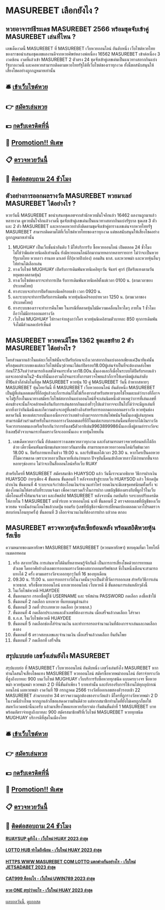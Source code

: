 # MASUREBET เลือกยังไง ?
## หวยอาจารย์ธีระเดช MASUREBET 2566 พร้อมชุดจับเข้าคู่ MASUREBET เล่นที่ไหน ?
เลขเด็ดงวดนี้ MASUREBET ที่ MASUREBET เว็บหวยออนไลน์ อันดับหนึ่ง เว็บไซต์หวยไทยของเราขอนำเสนอชุดเลขผลงานดีจากหวยศิษย์หลวงพ่อเนื่อง 16562 MASUREBET เข้าต่อเนื่อง 3 งวดซ้อน งวดที่แล้วเข้า MASUREBET 2 ตัวตรง 24 ชุดจับเข้าคู่เลขเด่นเป็นแนวทางสลากกินแบ่งรัฐบาลงวดนี้ และคอหวยสามารถติดตามหวยไทยรัฐได้ที่เว็บไซต์ของเราทุกงวด ทั้งนี้ขอสนับสนุนให้เสี่ยงโชคอย่างถูกกฎหมายเท่านั้น

## 🛎 [เข้าเว็บไซต์หวย](https://bit.ly/3BG5bNw)
## 👉 [สมัครเล่นหวย](https://bit.ly/3BG5bNw)
## 💵 [กดรับเครดิตที่นี่](https://bit.ly/3C3mvgS)
## 👑 [Promotion!! พิเศษ](https://bit.ly/3C3mvgS)
## 📋 [ตรวจหวยวันนี้](https://bit.ly/3C3mvgS)
## 📱 [ติดต่อสอบถาม 24 ชัวโมง](https://bit.ly/3C3mvgS)

## ตัวอย่างการออกผลรางวัล MASUREBET หวยมาเลย์ MASUREBET ได้อย่างไร ?
หวยวันนี้ MASUREBET ขอนำเสนอชุดเลขจากสำนักหวยมั่นใจอีกแล้ว 16462 ผลงานถูกมาแล้วหลายงวด ดูหวยมั่นใจอีกแล้วงวดนี้ ชุดจับเข้าคู่เลขเด่นเป็นแนวทางสลากกินแบ่งรัฐบาล ชุดเลข 3 ตัว และ 2 ตัว MASUREBET และหากคอหวยกำลังติดตามชุดจับเข้าคู่ตารางเลขเด่นจากหวยไทยรัฐ MASUREBET สามารถติดตามได้ที่เว็บไซต์หวยไทยของเราทุกงวด แต่ขอสนับสนุนให้เสี่ยงโชคอย่างถูกกฎหมายเท่านั้น
1. MUGHUAY เป็นเว็บชั้นนำอันดับ 1 มีให้บริการรับ ซื้อหวยออนไลน์ เปิดตลอด 24 ชั่วโมง ไม่ใช่ว่ามีแค่หวยนิเคอิเท่านนั้น ยังมีหวยออนไลน์อีกมากมายหลากหลายรายการ ไม่ว่าจะเป็นหวยรัฐบาลไทย หวยลาว ฮานอย มาเลย์ ยี่กี(หวยปิงปอง) ออมสิน ธกส. และหวยพม่า และหวยหุ้นอื่นๆ ให้ท่านได้เลือกเล่น
2. ทางเว็บไซต์ MUGHUAY เปิดรับการเดิมพันหวยนิเคอิทุกวัน จันทร์ ศุกร์ (ปิดรับแทงตามวันหยุดของตลาดหุ้น)
3. ทางเว็บไซต์ของเราจะทำการเปิด รับการเดิมพันหวยนิเคอิตั้งแต่เวลา 0100 น. (ตามเวลาของประเทศไทย)
4. ทางระบบจะทำการปิดรับแทงนิเคอิรอบเช้า เวลา 0920 น.
5. และระบบจะทำการปิดรับการเดิมพัน หวยหุ้นนิเคอิรอบบ่ายเวลา 1250 น. (ตามเวลาของประเทศไทย)
6. ทางระบบของเราจะทำการคืนโพย ในกรณีที่ตลาดหุ้นไม่มีความเคลื่อนไหวใดๆ ภายใน 1 ชั่วโมง ถือว่าไม่มีการออกผลรางวัล
7. เว็บไซต์ MUGHUAY ให้ราคาจ่ายสูงกว่าใคร หวยหุ้นนิเคอิสามตัวบาทละ 850 ทุกการเดิมพันจึงไม่มีส่วนลดเปอร์เซ็นต์

## MASUREBET หวยคนมีโชค 1362 ชุดเลขท้าย 2 ตัว MASUREBET ได้อย่างไร ?
โดยส่วนมากแล้วในแต่ละเว็บไซต์นั้นจะปิดรับก่อนจะถึงเวลาสลากกินแบ่งออกเพียงแค่3นาทีแค่นั้นหรือสุดแต่ระบบของแต่ละเว็บไซต์นั้นๆด้วยนะได้แก่ปิดรอบ18.00ผู้เล่นจำเป็นที่จะต้องกดส่งโพยก่อน17.57แต่ว่าสามารถยิงเลขได้จนกระทั่งเวลา18.00น.นั้นเองและก็เมื่อในระบบได้ปิดรับรอบแล้วผลจะออกด้านใน2-4นาทีนั้นเองรวมไปจนกระทั่งการตรวจโพยแล้วก็การให้เครดิตผู้เล่นลำดับที่16แล้วก็ลำดับในที่สุด MASUREBET หวยหุ้น 10 คู่ MASUREBET วันนี้
ถ้าหากสหายๆ MASUREBET หุ้นไทยวันนี้ ที่ MASUREBET เว็บหวยออนไลน์ อันดับหนึ่ง MASUREBET เป็นผู้ที่เล่นลอตเตอรี่ยี่กีอยู่แล้วละก็การเล่นก็ไม่ใช่เรื่องยากสำหรับสหายๆเลยใช่ไหมละแต่ว่าบางทีก็อาจจะไม่รู้เรื่องในแนวทางสมัครเว็บไซต์สลากกินแบ่งออนไลน์ที่จะเล่นนิดหนึ่งด้วยเหตุว่าการที่เล่นเลขที่ค่อนข้างจะนั้นก็จะคล้ายคลึงกันกับการเล่นสลากกินแบ่งทั่วๆไปแต่ว่าอาจจะเป็นไปได้ว่าจะมีลูกเล่นที่มากยิ่งกว่ากันนิดนึงและก็ความต่างจะอยู่ที่เลขอ้างอิงสำหรับการออกดอกออกผลรางวัล หวยหุ้นช่องตลาดวันนี้ ของแต่ละรอบนั้นเองเนื่องจากว่าเลขอ้างอิงมาจากการเล่นไพ่พนันจีนนั้นเองผู้เล่นทุกคนสามารถมีส่วนร่วมสำหรับในการออกรางวัลลอตเตอรี่ยี่กีในแต่ละรอบการเล่นนี้คนที่อยากได้เงินรางวัลจึงควรกรอกตนเองหรือเรียกกันว่าการยังเลข5ตัวอาทิเช่น9963899986นั้นเองซึ่งผู้ตามล่ารางวัลจะยิงเลข5ตัวจวบจนกระทั่งผลรางวัลจะออกนั้นเอง หวยหุ้นไทยเย็น
1. เลขเด็ดหวยลาววันนี้ อัปเดตการวางเลขหวยลาวทุกงวด และยังสามารถตรวจหวยย้อนหลังได้อีกด้วย เดี๋ยวนี้คนหันมานิยมเล่นหวยลาวกันมากขึ้น สามารถแทงหวยลาวออนไลน์เริ่มต้นเวลา 18.00 น. ปิดรับภายแทงในช่วง 19.00 น. และรับฟังผลได้เวลา 20.30 น. หากใครเป็นคอหวยก็ไม่ควรพลาด เพราะหวยลาวเป็นหวยที่เล่นง่ายมาก ปัจจุบันนี้คนเข้าถึงหวยลาวได้ง่ายมากขึ้นจากหลายๆช่องทาง ไม่ว่าจะเป็นสื่อออนไลน์หรือเว็บ RUAY

สำหรับใครที่ MASUREBET สมัครสมาชิก HUAYSOD แล้ว วันนี้เราจะมาอธิบาย วิธีการฝากเงิน HUAYSOD ง่ายๆเพียง 4 ขั้นตอน
ขั้นตอนที่ 1 หลังจากเข้าสู่ระบบเว็บ HUAYSOD แล้ว ให้กดปุ่ม ฝากเงิน
ขั้นตอนที่ 4 ระบบจะแจ้งว่าต้องโอนเงินจำนวนเท่าไหร่ ยอดเงินจะมีเลขจุดทศนิยมทั้งครั้ง จะต้องโอนเงินให้ตรงกับที่ระบบแจ้งมา เพื่อความรวดเร็วในการฝาก เลขบัญชีต้องตรงกับที่ผูกไว้ในเว็บ เมื่อโอนเสร็จให้มาแจ้งเวลา และอัพสลิป MASUREBET หลังจากนั้น กดบันทึก รอระบบปรับเครดิตให้ภายใน 1 MASUREBET มาชัวร์เบท หวยออนไลน์ นาที
ขั้นตอนที่ 2 ตรวจสอบเลขที่บัญชีของเว็บหวยสด จากนั้นอ่านเงื่อนไขแล้วกดปุ่ม ยอมรับ (เลขที่บัญชีอาจมีการเปลี่ยนแปลงตลอดเวลาโปรดตรวจสอบก่อนโอนทุกครั้ง)
ขั้นตอนที่ 3 เลือกจำนวนเงินที่ต้องการฝาก แล้วกด ตกลง

## MASUREBET ตรวจหวยหุ้นรัสเซียย้อนหลัง พร้อมสถิติหวยหุ้นรัสเซีย
ความหมายของมหาทักษา MASUREBET MASUREBET (หวยมหาทักษา)
ขอบคุณที่มา ไทยโฮลี่เนมดอทคอม
1. หรือ สลากทวีสิน การเล่นหวยใต้ดินที่หลายคนรู้จักกันดี เป็นการการเสี่ยงโชคด้วยการทายผลตัวเลข โดยอาศัยอ้างอิงเลขการออกผลรางวัลของสลากออมทรัพย์ธกส ซึ่งในหนึ่งเดือนจะสามารถแทงได้ 2 ครั้ง ตามผลรางวัลจะออกทุกๆวันที่ 16 ของทุกเดือน
2. 09.30 น. 11.00 น. ผลการออกรางวัลในงวดนั้นๆจะเป็นตัวชี้วัดการออกเลข สำหรับวิธีการเล่นหวยธกส. หรือซื้อหวยออนไลน์ แทงหวยออนไลน์ เว็บหวยดี มี ขั้นตอนการเล่นหลักๆดังนี้
3. ในเว็บไซต์หวยดี HUAYDEE
4. ขั้นตอนแรก กรอกชื่อผู้ใช้ USERNAME และ รหัสผ่าน PASSWORD กดเลือก ลงชื่อเข้าใช้
5. ขั้นตอนที่ 2 กดเลือก แทงหวย ที่แทบเมนูด้านล่าง
6. ขั้นตอนที่ 3 กดที่ ประเภทหวย กดเลือก (หวยธกส.)
7. ขั้นตอนที่ 4 กดเลือกประเภทและตัวเลขที่ต้องการเล่น เมื่อเสร็จแล้วกดเลือก ใส่ราคา
8. ธ.ก.ส. ในเว็บไซต์หวยดี HUAYDEE
9. ขั้นตอนที่ 5 กดเลือกช่องใส่จำนวนเงิน และทำการกรอกจำนวนเงินที่ต้องการจะเล่นและกดเลือก ตงลง
10. ขั้นตอนที่ 6 ตรวจสอบเลขและจำนวนเงิน เมื่อเสร็จแล้วกดเลือก ยืนยันโพย
11. ขั้นตอนที่ 7 กดเลือกที่ เสร็จสิ้น

## สรุปแบบย่อ เลขวิ่งเล่นยังไง MASUREBET
สรุปแบบย่อ ที่ MASUREBET เว็บหวยออนไลน์ อันดับหนึ่ง เลขวิ่งเล่นยังไง MASUREBET หากท่านใดสนใจเสี่ยงโชคแทง MASUREBET หวยออนไลน์ สมัครซื้อหวยพม่าออนไลน์ อัตราจ่ายรางวัลที่สูงถึงบาทละ 900 บนเว็บไซต์ MUGHUAY เว็บบริการรับซื้อหวยทุกชนิด แบบครบวงจร ซื้อหวยพม่า หวยหุ้นพม่า หวยพม่า 2 D ที่นี่ขั้นต่ำเพียง 1 บาทเท่านั้น และยังรองรับการใช้งานได้ทุกอุปกรณ์ออนไลน์
ผลหวยพม่า งวดวันที่ 19 กรกฏาคม 2566 รางวัลที่ออกเลขสองตัวรอบเช้า 22 MASUREBET ส่วนรอบบ่าย 34 ตรวจความถูกต้องของรางวัลแล้ว มีใครที่ถูกรางวัลหวยพม่า 2 D ในงวดนี้บ้างไหม หากถูกแล้วก็ขอแสดงความยินดีด้วย แต่หากสมาชิกท่านใดที่ยังไม่เคยถูกก็ขอให้สมหวังงวดหน้านี้นะครับ แล้วมาเสี่ยงโชคแทงหวยกับเราต่อ เริ่มต้นขั้นต่ำที่ 1 MASUREBET บาท พร้อมอัตราจ่ายสูงถึงบาทละ 900 สมัครสมาชิกฟรีที่เว็บไซต์ MASUREBET หวยทุกชนิด MUGHUAY บริการดีที่สุดในเมืองไทย

## 🛎 [เข้าเว็บไซต์หวย](https://bit.ly/3BG5bNw)
## 👉 [สมัครเล่นหวย](https://bit.ly/3BG5bNw)
## 💵 [กดรับเครดิตที่นี่](https://bit.ly/3C3mvgS)
## 👑 [Promotion!! พิเศษ](https://bit.ly/3C3mvgS)
## 📋 [ตรวจหวยวันนี้](https://bit.ly/3C3mvgS)
## 📱 [ติดต่อสอบถาม 24 ชัวโมง](https://bit.ly/3C3mvgS)

#### [RUAYSUP ดูยังไง - เว็บใหม่ HUAY 2023 ล่าสุด](https://atom.io/themes/ruaysup%20ดูยังไง%20-%20เว็บใหม่%20huay%202023%20ล่าสุด)
#### [LOTTO HUB ทำไมถึงนิยม - เว็บใหม่ HUAY 2023 ล่าสุด](https://atom.io/themes/lotto%20hub%20ทำไมถึงนิยม%20-%20เว็บใหม่%20huay%202023%20ล่าสุด)
#### [HTTPS WWW MASUREBET COM LOTTO แตกต่างกันอย่างไร - เว็บใหม่ JETSADABET 2023 ล่าสุด](https://atom.io/themes/https%20www%20masurebet%20com%20lotto%20แตกต่างกันอย่างไร%20-%20เว็บใหม่%20jetsadabet%202023%20ล่าสุด)
#### [CAT999 คืออะไร - เว็บใหม่ UWIN789 2023 ล่าสุด](https://atom.io/themes/cat999%20คืออะไร%20-%20เว็บใหม่%20uwin789%202023%20ล่าสุด)
#### [หวย ONE สรุปว่าอะไร - เว็บใหม่ HUAY 2023 ล่าสุด](https://atom.io/themes/หวย%20one%20สรุปว่าอะไร%20-%20เว็บใหม่%20huay%202023%20ล่าสุด)

[ผลบอลวันนี้](https://siamsport.tv "ผลบอลวันนี้"), [ดูบอลสด](https://siamsport.tv/ดูบอลสด "ดูบอลสด")
